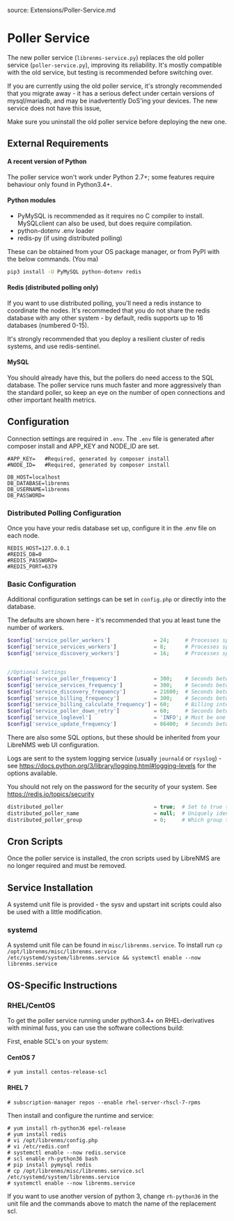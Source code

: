source: Extensions/Poller-Service.md
# Poller Service

The new poller service (`librenms-service.py`) replaces the old poller service (`poller-service.py`), improving its reliability. It's mostly compatible with the old service, but testing is recommended before switching over.

If you are currently using the old poller service, it's strongly recommended that you migrate away - it has a serious defect under certain versions of mysql/mariadb, and may be inadvertently DoS'ing your devices. The new service does not have this issue,

Make sure you uninstall the old poller service before deploying the new one.

## External Requirements
#### A recent version of Python
The poller service won't work under Python 2.7+; some features require behaviour only found in Python3.4+.

#### Python modules
 - PyMySQL is recommended as it requires no C compiler to install. MySQLclient can also be used, but does require compilation.
 - python-dotenv .env loader
 - redis-py (if using distributed polling)

These can be obtained from your OS package manager, or from PyPI with the below commands. (You ma)
```bash
pip3 install -U PyMySQL python-dotenv redis
```

#### Redis (distributed polling only)
If you want to use distributed polling, you'll need a redis instance to coordinate the nodes. It's recommeded that you do not share the redis database with any other system - by default, redis supports up to 16 databases (numbered 0-15).

It's strongly recommended that you deploy a resilient cluster of redis systems, and use redis-sentinel.

#### MySQL
You should already have this, but the pollers do need access to the SQL database. The poller service runs much faster and more aggressively than the standard poller, so keep an eye on the number of open connections and other important health metrics.

## Configuration

Connection settings are required in `.env`. The `.env` file is generated after composer install and APP_KEY and NODE_ID are set.

```dotenv
#APP_KEY=   #Required, generated by composer install
#NODE_ID=   #Required, generated by composer install

DB_HOST=localhost
DB_DATABASE=librenms
DB_USERNAME=librenms
DB_PASSWORD=
```

### Distributed Polling Configuration

Once you have your redis database set up, configure it in the .env file on each node.

```dotenv
REDIS_HOST=127.0.0.1
#REDIS_DB=0
#REDIS_PASSWORD=
#REDIS_PORT=6379
```

### Basic Configuration

Additional configuration settings can be set in `config.php` or directly into the database.

The defaults are shown here - it's recommended that you at least tune the number of workers.

```php
$config['service_poller_workers']              = 24;     # Processes spawned for polling
$config['service_services_workers']            = 8;      # Processes spawned for service polling
$config['service_discovery_workers']           = 16;     # Processes spawned for discovery


//Optional Settings
$config['service_poller_frequency']            = 300;    # Seconds between polling attempts       
$config['service_services_frequency']          = 300;    # Seconds between service polling attempts
$config['service_discovery_frequency']         = 21600;  # Seconds between discovery runs 
$config['service_billing_frequency']           = 300;    # Seconds between billing calculations
$config['service_billing_calculate_frequency'] = 60;     # Billing interval 
$config['service_poller_down_retry']           = 60;     # Seconds between failed polling attempts
$config['service_loglevel']                    = 'INFO'; # Must be one of 'DEBUG', 'INFO', 'WARNING', 'ERROR', 'CRITICAL'
$config['service_update_frequency']            = 86400;  # Seconds between LibreNMS update checks 
```

There are also some SQL options, but these should be inherited from your LibreNMS web UI configuration.

Logs are sent to the system logging service (usually `journald` or `rsyslog`) - see https://docs.python.org/3/library/logging.html#logging-levels for the options available.



You should not rely on the password for the security of your system. See https://redis.io/topics/security

```php
distributed_poller                             = true;  # Set to true to enable distributed polling
distributed_poller_name                        = null;  # Uniquely identifies the poller instance
distributed_poller_group                       = 0;     # Which group to poll
```

## Cron Scripts
Once the poller service is installed, the cron scripts used by LibreNMS are no longer required and must be removed.

## Service Installation
A systemd unit file is provided - the sysv and upstart init scripts could also be used with a little modification.

### systemd
A systemd unit file can be found in `misc/librenms.service`. To install run `cp /opt/librenms/misc/librenms.service /etc/systemd/system/librenms.service && systemctl enable --now librenms.service`

## OS-Specific Instructions

### RHEL/CentOS
To get the poller service running under python3.4+ on RHEL-derivatives with minimal fuss, you can use the software collections build:

First, enable SCL's on your system:

#### CentOS 7
```
# yum install centos-release-scl
```

#### RHEL 7
```
# subscription-manager repos --enable rhel-server-rhscl-7-rpms
```

Then install and configure the runtime and service:

```
# yum install rh-python36 epel-release
# yum install redis
# vi /opt/librenms/config.php
# vi /etc/redis.conf
# systemctl enable --now redis.service
# scl enable rh-python36 bash
# pip install pymysql redis
# cp /opt/librenms/misc/librenms.service.scl /etc/systemd/system/librenms.service
# systemctl enable --now librenms.service
```

If you want to use another version of python 3, change `rh-python36` in the unit file and the commands above to match the name of the replacement scl.
